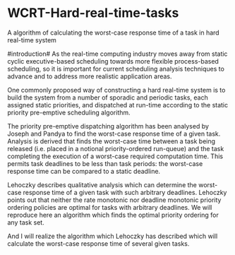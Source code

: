 # WCRT-Hard-real-time-tasks
A algorithm of calculating the worst-case response time of a task in hard real-time system


#introduction#
As the real-time computing industry moves away from static cyclic executive-based scheduling towards 
more flexible process-based scheduling, so it is important for current scheduling analysis techniques 
to advance and to address more realistic application areas.

One commonly proposed way of constructing a hard real-time system is to build the system from a number 
of sporadic and periodic tasks, each assigned static priorities, and dispatched at run-time according 
to the static priority pre-emptive scheduling algorithm.

The priority pre-emptive dispatching algorithm has been analysed by Joseph and Pandya to find the
worst-case response time of a given task. Analysis is derived that finds the worst-case time between a 
task being released (i.e. placed in a notional priority-ordered run-queue) and the task completing the 
execution of a worst-case required computation time. This permits task deadlines to be less than task 
periods: the worst-case response time can be compared to a static deadline.

Lehoczky describes qualitative analysis which can determine the worst-case response time of a given task 
with such arbitrary deadlines. Lehoczky points out that neither the rate monotonic nor deadline monotonic 
priority ordering policies are optimal for tasks with arbitrary deadlines. We will reproduce here an 
algorithm which finds the optimal priority ordering for any task set.

And I will realize the algorithm which Lehoczky has described which will calculate the worst-case response
time of several given tasks.
